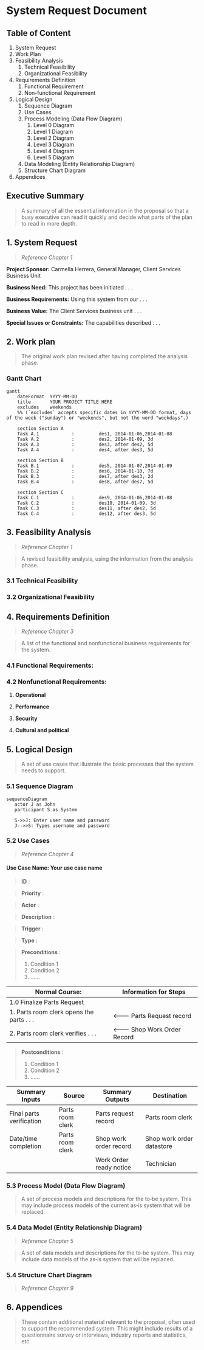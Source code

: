 # System Request Document

## Table of Content

1. System Request
2. Work Plan
3. Feasibility Analysis
   1. Technical Feasibility
   2. Organizational Feasibility
4. Requirements Definition
   1. Functional Requirement
   2. Non-functional Requirement
5. Logical Design
   1. Sequence Diagram
   2. Use Cases
   3. Process Modeling (Data Flow Diagram)
      1. Level 0 Diagram
      2. Level 1 Diagram
      3. Level 2 Diagram
      4. Level 3 Diagram
      5. Level 4 Diagram
      6. Level 5 Diagram
   4. Data Modeling (Entity Relationship Diagram)
   5. Structure Chart Diagram
6. Appendices



## Executive Summary
> A summary of all the essential information in the proposal so that a busy executive can read it quickly and decide what parts of the plan to read in more depth.

## 1. System Request

> *Reference Chapter 1*

**Project Sponsor:** Carmella Herrera, General Manager, Client Services Business Unit

**Business Need:** This project has been initiated . . .

**Business Requirements:** Using this system from our . . .

**Business Value:** The Client Services business unit . . .

**Special Issues or Constraints:** The capabilities described . . .

## 2. Work plan
> The original work plan revised after having completed the analysis phase.
### Gantt Chart
```mermaid 
gantt
    dateFormat  YYYY-MM-DD
    title       YOUR PROJECT TITLE HERE
    excludes    weekends
    %% (`excludes` accepts specific dates in YYYY-MM-DD format, days of the week ("sunday") or "weekends", but not the word "weekdays".)

    section Section A
    Task A.1            :         des1, 2014-01-06,2014-01-08
    Task A.2            :         des2, 2014-01-09, 3d
    Task A.3            :         des3, after des2, 5d
    Task A.4            :         des4, after des3, 5d

    section Section B
    Task B.1            :         des5, 2014-01-07,2014-01-09
    Task B.2            :         des6, 2014-01-10, 7d
    Task B.3            :         des7, after des3, 2d
    Task B.4            :         des8, after des7, 5d

    section Section C
    Task C.1            :         des9, 2014-01-06,2014-01-08
    Task C.2            :         des10, 2014-01-09, 3d
    Task C.3            :         des11, after des2, 5d
    Task C.4            :         des12, after des3, 5d

```

## 3. Feasibility Analysis
> *Reference Chapter 1*

> A revised feasibility analysis, using the information from the analysis phase.

### 3.1 Technical Feasibility

### 3.2 Organizational Feasibility

## 4. Requirements Definition
> *Reference Chapter 3*

> A list of the functional and nonfunctional business requirements for the system.

### 4.1 Functional Requirements:

### 4.2 Nonfunctional Requirements:

1. **Operational**

2. **Performance**

3. **Security**

4. **Cultural and political**

## 5. Logical Design

> A set of use cases that illustrate the basic processes that the system needs to support.

### 5.1 Sequence Diagram

```mermaid
sequenceDiagram
   actor J as John
   participant S as System

   S->>J: Enter user name and password
   J-->>S: Types username and password

```

### 5.2 Use Cases
> *Reference Chapter 4*

#### Use Case Name:  Your use case name

> __ID__ :

> __Priority__ :

> __Actor__ :

> __Description__ :

> __Trigger__ :

> __Type__ :

> __Preconditions__ :
>   1. Condition 1
>   2. Condition 2
>   3. ......

| Normal Course: | Information for Steps |
|---|---|
|1.0 Finalize Parts Request||
|1. Parts room clerk opens the parts . . . | <--- Parts Request record  |
|2. Parts room clerk verifies . . . |<--- Shop Work Order Record|

> __Postconditions__ :
>   1. Condition 1
>   2. Condition 2
>   3. ......

|Summary Inputs|Source|Summary Outputs| Destination|
|---|---|---|---|
|Final parts verification|Parts room clerk|Parts request record|Parts room clerk|
|Date/time completion|Parts room clerk|Shop work order record|Shop work order datastore|
|||Work Order ready notice|Technician|
 
### 5.3 Process Model (Data Flow Diagram)
> A set of process models and descriptions for the to‐be system. This may include process models of the current as‐is system that will be replaced.

### 5.4 Data Model (Entity Relationship Diagram)
> *Reference Chapter 5*

> A set of data models and descriptions for the to‐be system. This may include data models of the as‐is system that will be replaced.

### 5.4 Structure Chart Diagram
> *Reference Chapter 9*

## 6. Appendices
> These contain additional material relevant to the proposal, often used to support the recommended system. This might include results of a questionnaire survey or interviews, industry reports and statistics, etc.
